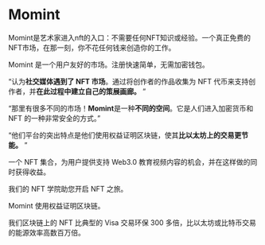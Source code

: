 # Momint

Momint是艺术家进入nft的入口：不需要任何NFT知识或经验。一个真正免费的NFT市场，在那一刻，你不花任何钱来创造你的工作。

Momint 是一个用户友好的市场。注册快速简单，无需加密钱包。

“认为**社交媒体遇到了 NFT 市场**。通过将创作者的作品收集为 NFT 代币来支持创作者，并**在此过程中建立自己的策展画廊。** ”

“那里有很多不同的市场！**Momint**是一种**不同的空间**。它是人们进入加密货币和 NFT 的一种非常安全的方式。”

“他们平台的突出特点是他们使用权益证明区块链，使其**比以太坊上的交易更节能。** ”

一个 NFT 集合，为用户提供支持 Web3.0 教育视频内容的机会，并在这样做的同时获得收益。

我们的 NFT 学院助您开启 NFT 之旅。

Momint 使用权益证明区块链。

我们区块链上的 NFT 比典型的 Visa 交易环保 300 多倍，比以太坊或比特币交易的能源效率高数百万倍。
